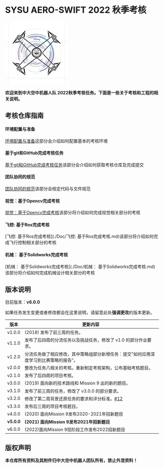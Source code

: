 # SYSU AERO-SWIFT 2022 秋季考核

![Swift Team Logo](./logo.jpg)

**欢迎来到中大空中机器人队 2022秋季考核任务。下面是一些关于考核和工程的相关说明。**

## 考核仓库指南

#### 环境配置与准备

[环境配置与准备](./Doc/环境配置与准备.md)这部分会介绍如何配置基本的考核环境

#### 基于git和GitHub完成考核任务

[基于git和GitHub完成考核任务](./Doc/基于git和GitHub完成考核任务.md)该部分会介绍如何获取考核仓库及完成提交

#### 团队协同的规范

[团队协同的规范](./Doc/团队协同的规范.md)该部分会规定代码与文件规范

#### 视觉：基于Opencv完成考核

[视觉：基于Opencv完成考核](./Doc/视觉：基于Opencv完成考核.md)该部分将介绍如何完成视觉相关部分的考核

#### 飞控: 基于Ros完成考核

[飞控: 基于Ros完成考核](./Doc/飞控: 基于Ros完成考核.md)该部分将介绍如何完成飞行控制相关部分的考核

#### 机械： 基于Solidworks完成考核

[机械： 基于Solidworks完成考核](./Doc/机械： 基于Solidworks完成考核.md)该部分将介绍如何完成机械设计相关部分的考核

## 版本说明

目前版本：**v6.0.0**

如果任务发生变更或者修改都会在这里说明，请留意此处**强调更改**的版本更新。

| 版本       | 更新内容                                                     |
| ---------- | ------------------------------------------------------------ |
| v1.0.0     | (2018) 发布了前三周的任务。                                  |
| v1.1.0     | 发布了后四周的分流任务以及挑战任务，修改了 v1.0 的部分作业要求。 |
| v1.2.0     | 分流任务做了相应修改，其中策略组部分新增任务：提交"如何应用深度学习到比赛策略的报告"。 |
| v2.0.0     | 整改为任务八相关的考核。重新制定考核架构，公布基础考核题目。 |
| v2.1.0     | 发布了后四周的项目考核。                                     |
| v3.0.0     | (2019) 面向新的技术路线和 Mission 9 出的新的题目。           |
| v3.1.0     | 发布了前三周的任务，修改了 v3.0.0 的部分要求。               |
| v3.2.0     | 修改了第二周背景还原任务的要求和评分标准。[#12](https://github.com/SYSU-AERO-SWIFT/tutorial_2019/issues/12) |
| v3.3.0     | 发布后三周的项目考核题目。                                   |
| v4.0.0     | (2020) 面向Mission 9发布2020-2021年招新题目                  |
| **v5.0.0** | **(2021) 面向Mission 9发布2021年招新题目**                   |
|v6.0.0|(2022)面向Mission 9现阶段工作发布2022招新题目|



## 版权声明

**本仓库所有资料及其附件归中大空中机器人团队所有，禁止外泄资料！**